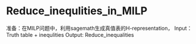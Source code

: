 # Reduce_inequlities_in_MILP
准备：在MILP问题中，利用sagemath生成真值表的H-representation，
Input：Truth table + inequlities
Output: Reduce_inequalities
